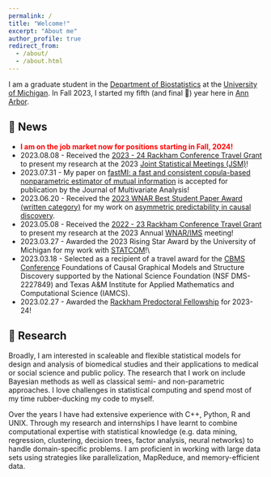 ```yaml
---
permalink: /
title: "Welcome!"
excerpt: "About me"
author_profile: true
redirect_from: 
  - /about/
  - /about.html
---
```


I am a graduate student in the [Department of Biostatistics](https://sph.umich.edu/biostat/) at the [University of Michigan](https://umich.edu/). In Fall 2023, I started my fifth (and final 🤞) year here in [Ann Arbor](https://www.annarbor.org).





## 📣 News
- <span style='color:red'>**I am on the job market now for positions starting in Fall, 2024!**</span>
-   2023.08.08 - Received the [2023 - 24 Rackham Conference Travel Grant](https://rackham.umich.edu/funding/funding-types/rackham-conference-travel-grant/) to present my research at the 2023 [Joint Statistical Meetings (JSM)](https://ww2.amstat.org/meetings/jsm/2023/)!
-   2023.07.31 - My paper on [fastMI: a fast and consistent copula-based nonparametric estimator of mutual information](https://arxiv.org/abs/2212.10268) is accepted for publication by the Journal of Multivariate Analysis!
-   2023.06.20 - Received the [2023 WNAR Best Student Paper Award (written category)](https://wnarofibs.wildapricot.org/news/13228087) for my work on [asymmetric predictability in causal discovery](https://arxiv.org/abs/2210.14455).
-   2023.05.08 - Received the [2022 - 23 Rackham Conference Travel Grant](https://rackham.umich.edu/funding/funding-types/rackham-conference-travel-grant/) to present my research at the 2023 Annual [WNAR/IMS](https://www.wnar.org/event-5048851) meeting!
-   2023.03.27 - Awarded the 2023 Rising Star Award by the University of Michigan for my work with [STATCOM](https://sph.umich.edu/biostat/statcom/)!\
-   2023.03.18 - Selected as a recipient of a travel award for the [CBMS Conference](https://web.stat.tamu.edu/~yni/cbms/) Foundations of Causal Graphical Models and Structure Discovery supported by the National Science Foundation (NSF DMS-2227849) and Texas A&M Institute for Applied Mathematics and Computational Science (IAMCS).
-   2023.02.27 - Awarded the [Rackham Predoctoral Fellowship](https://rackham.umich.edu/funding/funding-types/rackham-predoctoral-fellowship-program/) for 2023-24!

## 📖 Research

Broadly, I am interested in scaleable and flexible statistical models for design and analysis of biomedical studies and their applications to medical or social science and public policy. The research that I work on include Bayesian methods as well as classical semi- and non-parametric approaches. I love challenges in statistical computing and spend most of my time rubber-ducking my code to myself.

Over the years I have had extensive experience with C++, Python, R and UNIX. Through my research and internships I have learnt to combine computational expertise with statistical knowledge (e.g. data mining, regression, clustering, decision trees, factor analysis, neural networks) to handle domain-specific problems. I am proficient in working with large data sets using strategies like parallelization, MapReduce, and memory-efficient data.
